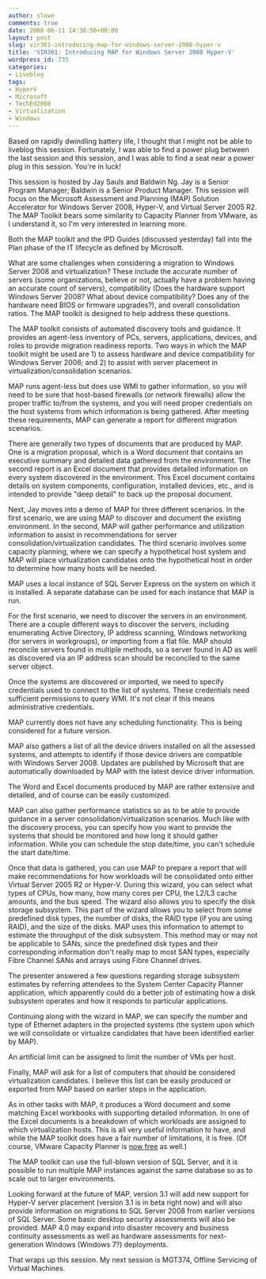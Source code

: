 ```yaml
---
author: slowe
comments: true
date: 2008-06-11 14:38:56+00:00
layout: post
slug: vir361-introducing-map-for-windows-server-2008-hyper-v
title: 'VIR361: Introducing MAP for Windows Server 2008 Hyper-V'
wordpress_id: 735
categories:
- Liveblog
tags:
- HyperV
- Microsoft
- TechEd2008
- Virtualization
- Windows
---
```


Based on rapidly dwindling battery life, I thought that I might not be able to liveblog this session. Fortunately, I was able to find a power plug between the last session and this session, and I was able to find a seat near a power plug in this session. You're in luck!

This session is hosted by Jay Sauls and Baldwin Ng. Jay is a Senior Program Manager; Baldwin is a Senior Product Manager. This session will focus on the Microsoft Assessment and Planning (MAP) Solution Accelerator for Windows Server 2008, Hyper-V, and Virtual Server 2005 R2. The MAP Toolkit bears some similarity to Capacity Planner from VMware, as I understand it, so I'm very interested in learning more.

Both the MAP toolkit and the IPD Guides (discussed yesterday) fall into the Plan phase of the IT lifecycle as defined by Microsoft.

What are some challenges when considering a migration to Windows Server 2008 and virtualization? These include the accurate number of servers (some organizations, believe or not, actually have a problem having an accurate count of servers), compatibility (Does the hardware support Windows Server 2008? What about device compatibility? Does any of the hardware need BIOS or firmware upgrades?), and overall consolidation ratios. The MAP toolkit is designed to help address these questions.

The MAP toolkit consists of automated discovery tools and guidance. It provides an agent-less inventory of PCs, servers, applications, devices, and roles to provide migration readiness reports. Two ways in which the MAP toolkit might be used are 1) to assess hardware and device compatibility for Windows Server 2008; and 2) to assist with server placement in virtualization/consolidation scenarios.

MAP runs agent-less but does use WMI to gather information, so you will need to be sure that host-based firewalls (or network firewalls) allow the proper traffic to/from the systems, and you will need proper credentials on the host systems from which information is being gathered. After meeting these requirements, MAP can generate a report for different migration scenarios.

There are generally two types of documents that are produced by MAP. One is a migration proposal, which is a Word document that contains an executive summary and detailed data gathered from the environment. The second report is an Excel document that provides detailed information on every system discovered in the environment. This Excel document contains details on system components, configuration, installed devices, etc., and is intended to provide "deep detail" to back up the proposal document.

Next, Jay moves into a demo of MAP for three different scenarios. In the first scenario, we are using MAP to discover and document the existing environment. In the second, MAP will gather performance and utilization information to assist in recommendations for server consolidation/virtualization candidates. The third scenario involves some capacity planning, where we can specify a hypothetical host system and MAP will place virtualization candidates onto the hypothetical host in order to determine how many hosts will be needed.

MAP uses a local instance of SQL Server Express on the system on which it is installed. A separate database can be used for each instance that MAP is run.

For the first scenario, we need to discover the servers in an environment. There are a couple different ways to discover the servers, including enumerating Active Directory, IP address scanning, Windows networking (for servers in workgroups), or importing from a flat file. MAP should reconcile servers found in multiple methods, so a server found in AD as well as discovered via an IP address scan should be reconciled to the same server object.

Once the systems are discovered or imported, we need to specify credentials used to connect to the list of systems. These credentials need sufficient permissions to query WMI. It's not clear if this means administrative credentials.

MAP currently does not have any scheduling functionality. This is being considered for a future version.

MAP also gathers a list of all the device drivers installed on all the assessed systems, and attempts to identify if those device drivers are compatible with Windows Server 2008. Updates are published by Microsoft that are automatically downloaded by MAP with the latest device driver information.

The Word and Excel documents produced by MAP are rather extensive and detailed, and of course can be easily customized.

MAP can also gather performance statistics so as to be able to provide guidance in a server consolidation/virtualization scenarios. Much like with the discovery process, you can specify how you want to provide the systems that should be monitored and how long it should gather information. While you can schedule the stop date/time, you can't schedule the start date/time.

Once that data is gathered, you can use MAP to prepare a report that will make recommendations for how workloads will be consolidated onto either Virtual Server 2005 R2 or Hyper-V. During this wizard, you can select what types of CPUs, how many, how many cores per CPU, the L2/L3 cache amounts, and the bus speed. The wizard also allows you to specify the disk storage subsystem. This part of the wizard allows you to select from some predefined disk types, the number of disks, the RAID type (if you are using RAID), and the size of the disks. MAP uses this information to attempt to estimate the throughput of the disk subsystem. This method may or may not be applicable to SANs, since the predefined disk types and their corresponding information don't really map to most SAN types, especially Fibre Channel SANs and arrays using Fibre Channel drives.

The presenter answered a few questions regarding storage subsystem estimates by referring attendees to the System Center Capacity Planner application, which apparently could do a better job of estimating how a disk subsystem operates and how it responds to particular applications.

Continuing along with the wizard in MAP, we can specify the number and type of Ethernet adapters in the projected systems (the system upon which we will consolidate or virtualize candidates that have been identified earlier by MAP).

An artificial limit can be assigned to limit the number of VMs per host.

Finally, MAP will ask for a list of computers that should be considered virtualization candidates. I believe this list can be easily produced or exported from MAP based on earlier steps in the application.

As in other tasks with MAP, it produces a Word document and some matching Excel workbooks with supporting detailed information. In one of the Excel documents is a breakdown of which workloads are assigned to which virtualization hosts. This is all very useful information to have, and while the MAP toolkit does have a fair number of limitations, it is free. (Of course, VMware Capacity Planner is [now free](http://www.virtualization.info/2008/06/vmware-to-offer-capacity-planner-for.html) as well.)

The MAP toolkit can use the full-blown version of SQL Server, and it is possible to run multiple MAP instances against the same database so as to scale out to larger environments.

Looking forward at the future of MAP, version 3.1 will add new support for Hyper-V server placement (version 3.1 is in beta right now) and will also provide information on migrations to SQL Server 2008 from earlier versions of SQL Server. Some basic desktop security assessments will also be provided. MAP 4.0 may expand into disaster recovery and business continuity assessments as well as hardware assessments for next-generation Windows (Windows 7?) deployments.

That wraps up this session. My next session is MGT374, Offline Servicing of Virtual Machines.
